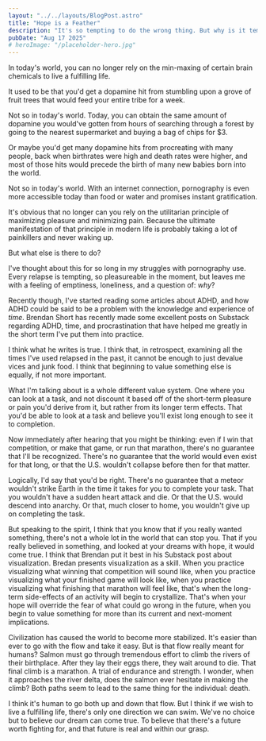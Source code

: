 ```yaml
---
layout: "../../layouts/BlogPost.astro"
title: "Hope is a Feather"
description: "It's so tempting to do the wrong thing. But why is it tempting? Why does it sometimes seem easier to wallow in guilt and shame than to stand up and put the past behind?"
pubDate: "Aug 17 2025"
# heroImage: "/placeholder-hero.jpg"
---
```


In today's world, you can no longer rely on the min-maxing of certain brain chemicals to live a fulfilling life.

It used to be that you'd get a dopamine hit from stumbling upon a grove of fruit trees that would feed your entire tribe for a week.

Not so in today's world. Today, you can obtain the same amount of dopamine you would've gotten from hours of searching through a forest by going to the nearest supermarket and buying a bag of chips for $3.

Or maybe you'd get many dopamine hits from procreating with many people, back when birthrates were high and death rates were higher, and most of those hits would precede the birth of many new babies born into the world.

Not so in today's world. With an internet connection, pornography is even more accessible today than food or water and promises instant gratification.

It's obvious that no longer can you rely on the utilitarian principle of maximizing pleasure and minimizing pain. Because the ultimate manifestation of that principle in modern life is probably taking a lot of painkillers and never waking up.

But what else is there to do?

I've thought about this for so long in my struggles with pornography use. Every relapse is tempting, so pleasureable in the moment, but leaves me with a feeling of emptiness, loneliness, and a question of: *why*? 

Recently though, I've started reading some articles about ADHD, and how ADHD could be said to be a problem with the knowledge and experience of *time*. Brendan Short has recently made some excellent posts on Substack regarding ADHD, time, and procrastination that have helped me greatly in the short term I've put them into practice.

I think what he writes is true. I think that, in retrospect, examining all the times I've used relapsed in the past, it cannot be enough to just devalue vices and junk food. I think that beginning to value something else is equally, if not more important.

What I'm talking about is a whole different value system. One where you can look at a task, and not discount it based off of the short-term pleasure or pain you'd derive from it, but rather from its longer term effects. That you'd be able to look at a task and believe you'll exist long enough to see it to completion.

Now immediately after hearing that you might be thinking: even if I win that competition, or make that game, or run that marathon, there's no guarantee that I'll be recognized. There's no guarantee that the world would even exist for that long, or that the U.S. wouldn't collapse before then for that matter.

Logically, I'd say that you'd be right. There's no guarantee that a meteor wouldn't strike Earth in the time it takes for you to complete your task. That you wouldn't have a sudden heart attack and die. Or that the U.S. would descend into anarchy. Or that, much closer to home, you wouldn't give up on completing the task. 

But speaking to the spirit, I think that you know that if you really wanted something, there's not a whole lot in the world that can stop you. That if you really believed in something, and looked at your dreams with hope, it would come true. I think that Brendan put it best in his Substack post about visualization. Bredan presents visualization as a skill. When you practice visualizing what winning that competition will sound like, when you practice visualizing what your finished game will look like, when you practice visualizing what finishing that marathon will feel like, that's when the long-term side-effects of an activity will begin to crystallize. That's when your hope will override the fear of what could go wrong in the future, when you begin to value something for more than its current and next-moment implications.

Civilization has caused the world to become more stabilized. It's easier than ever to go with the flow and take it easy. But is that flow really meant for humans? Salmon must go through tremendous effort to climb the rivers of their birthplace. After they lay their eggs there, they wait around to die. That final climb is a marathon. A trial of endurance and strength. I wonder, when it approaches the river delta, does the salmon ever hesitate in making the climb? Both paths seem to lead to the same thing for the individual: death.

I think it's human to go both up and down that flow. But I think if we wish to live a fulfilling life, there's only one direction we can swim. We've no choice but to believe our dream can come true. To believe that there's a future worth fighting for, and that future is real and within our grasp.
